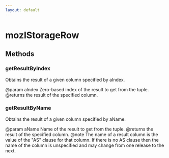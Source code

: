 ```yaml
---
layout: default
---
```


# mozIStorageRow #

## Methods ##

### getResultByIndex ###

Obtains the result of a given column specified by aIndex.

@param aIndex
       Zero-based index of the result to get from the tuple.
@returns the result of the specified column.


### getResultByName ###

Obtains the result of a given column specified by aName.

@param aName
       Name of the result to get from the tuple.
@returns the result of the specified column.
@note The name of a result column is the value of the "AS" clause for that
      column.  If there is no AS clause then the name of the column is
      unspecified and may change from one release to the next.

